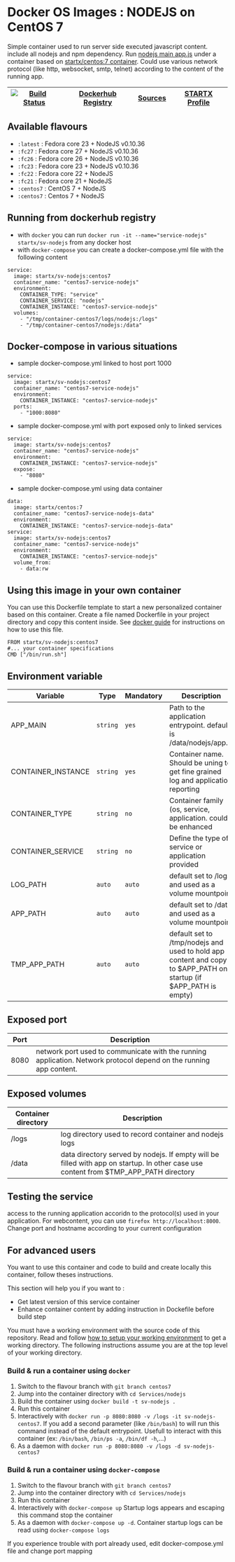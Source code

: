 # Docker OS Images : NODEJS on CentOS 7

Simple container used to run server side executed javascript content. include all nodejs and npm dependency.
Run [nodejs main app.js](https://www.nodejs.org/) under a container 
based on [startx/centos:7 container](https://hub.docker.com/r/startx/centos). 
Could use various network protocol (like http, websocket, smtp, telnet) according to the content of the running app.

| [![Build Status](https://travis-ci.org/startxfr/docker-images.svg?branch=centos7)](https://travis-ci.org/startxfr/docker-images) | [Dockerhub Registry](https://hub.docker.com/r/startx/sv-nodejs/) | [Sources](https://github.com/startxfr/docker-images/tree/master/Services/nodejs)             | [STARTX Profile](https://github.com/startxfr) | 
|-------------------------------------------------------------------------------------------------------------------|------------------------------------------------------------------|----------------------------------------------------------------------------------|-----------------------------------------------|

## Available flavours

* `:latest` : Fedora core 23 + NodeJS v0.10.36
* `:fc27` : Fedora core 27 + NodeJS v0.10.36
* `:fc26` : Fedora core 26 + NodeJS v0.10.36
* `:fc23` : Fedora core 23 + NodeJS v0.10.36
* `:fc22` : Fedora core 22 + NodeJS 
* `:fc21` : Fedora core 21 + NodeJS 
* `:centos7` : CentOS 7 + NodeJS 
* `:centos7` : Centos 7 + NodeJS 

## Running from dockerhub registry

* with `docker` you can run `docker run -it --name="service-nodejs" startx/sv-nodejs` from any docker host
* with `docker-compose` you can create a docker-compose.yml file with the following content
```
service:
  image: startx/sv-nodejs:centos7
  container_name: "centos7-service-nodejs"
  environment:
    CONTAINER_TYPE: "service"
    CONTAINER_SERVICE: "nodejs"
    CONTAINER_INSTANCE: "centos7-service-nodejs"
  volumes:
    - "/tmp/container-centos7/logs/nodejs:/logs"
    - "/tmp/container-centos7/nodejs:/data"
```

## Docker-compose in various situations

* sample docker-compose.yml linked to host port 1000
```
service:
  image: startx/sv-nodejs:centos7
  container_name: "centos7-service-nodejs"
  environment:
    CONTAINER_INSTANCE: "centos7-service-nodejs"
  ports:
    - "1000:8080"
```
* sample docker-compose.yml with port exposed only to linked services
```
service:
  image: startx/sv-nodejs:centos7
  container_name: "centos7-service-nodejs"
  environment:
    CONTAINER_INSTANCE: "centos7-service-nodejs"
  expose:
    - "8080"
```
* sample docker-compose.yml using data container
```
data:
  image: startx/centos:7
  container_name: "centos7-service-nodejs-data"
  environment:
    CONTAINER_INSTANCE: "centos7-service-nodejs-data"
service:
  image: startx/sv-nodejs:centos7
  container_name: "centos7-service-nodejs"
  environment:
    CONTAINER_INSTANCE: "centos7-service-nodejs"
  volume_from:
    - data:rw
```

## Using this image in your own container

You can use this Dockerfile template to start a new personalized container based on this container. Create a file named Dockerfile in your project directory and copy this content inside. See [docker guide](http://docs.docker.com/engine/reference/builder/) for instructions on how to use this file.
 ```
FROM startx/sv-nodejs:centos7
#... your container specifications
CMD ["/bin/run.sh"]
```

## Environment variable

| Variable                  | Type     | Mandatory | Description                                                              |
|---------------------------|----------|-----------|--------------------------------------------------------------------------|
| APP_MAIN                  | `string` | `yes`     | Path to the application entrypoint. default is /data/nodejs/app.js
| CONTAINER_INSTANCE        | `string` | `yes`     | Container name. Should be uning to get fine grained log and application reporting
| CONTAINER_TYPE            | `string` | `no`      | Container family (os, service, application. could be enhanced 
| CONTAINER_SERVICE         | `string` | `no`      | Define the type of service or application provided
| LOG_PATH                  | `auto`   | `auto`    | default set to /logs and used as a volume mountpoint
| APP_PATH                  | `auto`   | `auto`    | default set to /data and used as a volume mountpoint
| TMP_APP_PATH              | `auto`   | `auto`    | default set to /tmp/nodejs and used to hold app content and copy to $APP_PATH on startup (if $APP_PATH is empty)

## Exposed port

| Port  | Description                                                              |
|-------|--------------------------------------------------------------------------|
| 8080  | network port used to communicate with the running application. Network protocol depend on the running app content.

## Exposed volumes

| Container directory  | Description                                                              |
|----------------------|--------------------------------------------------------------------------|
| /logs                | log directory used to record container and nodejs logs
| /data                | data directory served by nodejs. If empty will be filled with app on startup. In other case use content from $TMP_APP_PATH directory

## Testing the service

access to the running application accoridn to the protocol(s) used in your application. For webcontent, you can use `firefox http://localhost:8000`. Change port and hostname according to your current configuration

## For advanced users

You want to use this container and code to build and create locally this container, follow theses instructions.

This section will help you if you want to :
* Get latest version of this service container
* Enhance container content by adding instruction in Dockefile before build step

You must have a working environment with the source code of this repository. Read and follow [how to setup your working environment](https://github.com/startxfr/docker-images#setup-your-working-environment-mandatory) to get a working directory. The following instructions assume you are at the top level of your working directory.

### Build & run a container using `docker`

1. Switch to the flavour branch with `git branch centos7`
2. Jump into the container directory with `cd Services/nodejs`
3. Build the container using `docker build -t sv-nodejs .`
4. Run this container 
  1. Interactively with `docker run -p 8080:8080 -v /logs -it sv-nodejs-centos7`. If you add a second parameter (like `/bin/bash`) to will run this command instead of the default entrypoint. Usefull to interact with this container (ex: `/bin/bash`, `/bin/ps -a`, `/bin/df -h`,...) 
  2. As a daemon with `docker run -p 8080:8080 -v /logs -d sv-nodejs-centos7`


### Build & run a container using `docker-compose`

1. Switch to the flavour branch with `git branch centos7`
2. Jump into the container directory with `cd Services/nodejs`
3. Run this container 
  1. Interactively with `docker-compose up` Startup logs appears and escaping this command stop the container
  2. As a daemon with `docker-compose up -d`. Container startup logs can be read using `docker-compose logs`

If you experience trouble with port already used, edit docker-compose.yml file and change port mapping

